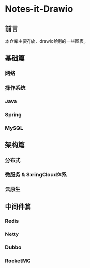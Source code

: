 # Notes-it-Drawio

## 前言

  本仓库主要存放，drawio绘制的一些图表。

## 基础篇

### 网络

### 操作系统

### Java

### Spring

### MySQL

## 架构篇

### 分布式

### 微服务 & SpringCloud体系

### 云原生

## 中间件篇

### Redis

### Netty

### Dubbo

### RocketMQ
